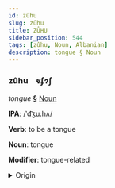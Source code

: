 ```yaml
---
id: zûhu
slug: zûhu
title: ZÛHU
sidebar_position: 544
tags: [zûhu, Noun, Albanian]
description: tongue § Noun
---
```


### zûhu&emsp;<span kind="abugida">ⱴʄɂʃ</span>

*tongue* **§** [Noun](../../tags/Noun)

**IPA**: /ˈd͡ʒu.hʌ/

**Verb**: to be a tongue

**Noun**: tongue

**Modifier**: tongue-related

<details>
    <summary>Origin</summary>
    Albanian gjuhë /ˈɟuhə/<br/>
    <em>Albanian Language Family</em>
</details>